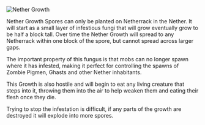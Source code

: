 ![Nether Growth](block:betterwithmods:nether_growth)

Nether Growth Spores can only be planted on Netherrack in the Nether. It will start as a small layer of infestious fungi that will grow eventually grow to be half a block tall. Over time the Nether Growth will spread to any Netherrack within one block of the spore, but cannot spread across larger gaps.

The important property of this fungus is that mobs can no longer spawn where it has infested, making it perfect for controlling the spawns of Zombie Pigmen, Ghasts and other Nether inhabitants.

This Growth is also hostile and will begin to eat any living creature that steps into it, throwing them into the air to help weaken them and eating their flesh once they die.

Trying to stop the infestation is difficult, if any parts of the growth are destroyed it will explode into more spores. 